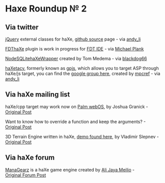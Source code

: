 [_template]: roundup.html
# Haxe Roundup № 2

## Via twitter
[jQuery][link 1] external classes for haXe, [github source][link 2] page - via [andy_li][link 3]

[FDThaXe][link 4] plugin is work in progress for [FDT IDE][link 5] - via [Michael Plank][link 6]

[NodeSQLitehaXeWrapper][link 7] created by Tom Medema - via [blackdog66][link 8]

[haXetacy][link 9], formerly known as [gpjs][link 10], which allows you to target ASP through haXe/js target, you can find the [google group here][link 11], created by [mpcref][link 12] - via [andy_li][link 13]

## Via haXe mailing list
haXe/cpp target may work now on [Palm webOS][link 14], by Joshua Granick - [Original Post][link 15]

Want to know how to override a function and keep the arguments? - [Original Post][link 16]

3D Terrain Engine written in haXe, [demo found here][link 17], by Vladimir Slepnev - [Original Post][link 18]

## Via haXe forum
[ManaGearz][link 19] is a haXe game engine created by [Ali Jaya Meilio][link 20] - [Original Forum Post][link 21]

[link 1]: http://jquery.com/ "jQuery"
[link 2]: http://github.com/andyli/jQueryExternForHaxe/tree/master/jQueryPlugins/jQueryTools/ "jQuery external haXe classes"
[link 3]: https://twitter.com/andy_li "@andy_li"
[link 4]: https://twitter.com/FDThaXe "@FDThaXe"
[link 5]: http://www.fdt.powerflasher.com/developer-tools/fdt/home/ "Pure Coding Comfort"
[link 6]: https://twitter.com/Michael_Plank "@Michael_Plank"
[link 7]: http://github.com/tommedema/NodeSQLiteHaxeWrapper "haXe/node.js SQLite wrapper - github"
[link 8]: http://twitter.com/blackdog66 "@blackdog66"
[link 9]: http://code.google.com/p/haxetacy/ "haxetacy"
[link 10]: http://code.google.com/p/gpjs/ "gpjs"
[link 11]: http://groups.google.com/group/haxetacy?pli=1 "haXetacy Google Group"
[link 12]: http://code.google.com/u/mpcref/ "mpcref - Google Code"
[link 13]: https://twitter.com/andy_li "@andy_li"
[link 14]: http://en.wikipedia.org/wiki/WebOS "Wiki Palm webOS"
[link 15]: http://haxe.1354130.n2.nabble.com/I-am-close-to-porting-NME-and-HXCPP-to-Palm-webOS-Could-anyone-help-me-with-a-couple-last-things-td5281318.html#a5281318 "haXe/cpp to Palm WebOS"
[link 16]: http://haxe.1354130.n2.nabble.com/override-function-and-keep-arguments-td5284687.html#a5284687 "Override function and keep arguments"
[link 17]: http://kosmosnimki.ru/3d/index.html?x=5123012&amp;y=5207341 "3D Terrain Engine"
[link 18]: http://haxe.1354130.n2.nabble.com/3d-terrain-engine-in-haXe-td5287023.html#a5287023 "3D Terrain Engine"
[link 19]: https://code.google.com/p/managearz/ "ManaGearz haXe game engine - Google Code"
[link 20]: http://twitter.com/alijaya "@alijaya"
[link 21]: http://haxe.org/forum/thread/1990 "ManaGearz haXe game engine - haXe Forum"

